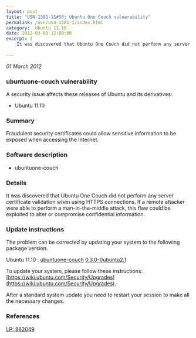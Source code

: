 ```yaml
---
layout: post
title: "USN-1381-1&#58; Ubuntu One Couch vulnerability"
permalink: /usn/usn-1381-1/index.html
category:  Ubuntu 11.10
date: 2012-03-01 12:00:00
excerpt: |
    It was discovered that Ubuntu One Couch did not perform any server certificate validation when using HTTPS connections. If a remote attacker were able to perform a man-in-the-middle attack, this flaw could be exploited to alter or compromise confidential information. 
    
--- 
```

 
 

*01 March 2012*

### ubuntuone-couch vulnerability

A security issue affects these releases of Ubuntu and its derivatives:

* Ubuntu 11.10

### Summary

Fraudulent security certificates could allow sensitive information to be exposed when accessing the Internet.

### Software description

* ubuntuone-couch 

### Details

It was discovered that Ubuntu One Couch did not perform any server certificate validation when using HTTPS connections. If a remote attacker were able to perform a man-in-the-middle attack, this flaw could be exploited to alter or compromise confidential information. 

### Update instructions

The problem can be corrected by updating your system to the following package version:

Ubuntu 11.10
 : [ubuntuone-couch](https://launchpad.net/ubuntu/+source/ubuntuone-couch) <span> [0.3.0-0ubuntu2.1](https://launchpad.net/ubuntu/+source/ubuntuone-couch/0.3.0-0ubuntu2.1) </span> 

To update your system, please follow these instructions: [https://wiki.ubuntu.com/Security/Upgrades](https://wiki.ubuntu.com/Security/Upgrades).

After a standard system update you need to restart your session to make all the necessary changes. 

### References

 
 [LP: 882049](https://launchpad.net/bugs/882049)
 

